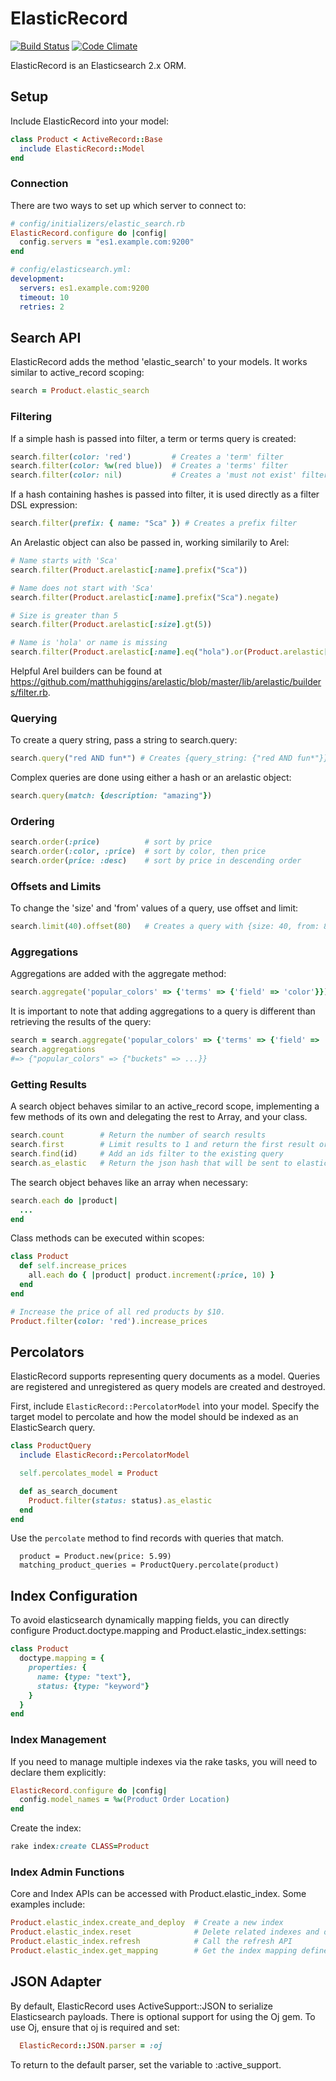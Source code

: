 # ElasticRecord #
[![Build Status](https://secure.travis-ci.org/data-axle/elastic_record.png?rvm=2.0.0)](http://travis-ci.org/data-axle/elastic_record)
[![Code Climate](https://codeclimate.com/github/data-axle/elastic_record.png)](https://codeclimate.com/github/data-axle/elastic_record)

ElasticRecord is an Elasticsearch 2.x ORM.

## Setup ##

Include ElasticRecord into your model:

```ruby
class Product < ActiveRecord::Base
  include ElasticRecord::Model
end
```

### Connection ###

There are two ways to set up which server to connect to:

```ruby
# config/initializers/elastic_search.rb
ElasticRecord.configure do |config|
  config.servers = "es1.example.com:9200"
end
```

```yaml
# config/elasticsearch.yml:
development:
  servers: es1.example.com:9200
  timeout: 10
  retries: 2
```

## Search API ##

ElasticRecord adds the method 'elastic_search' to your models. It works similar to active_record scoping:

```ruby
search = Product.elastic_search
```

### Filtering ###

If a simple hash is passed into filter, a term or terms query is created:

```ruby
search.filter(color: 'red')         # Creates a 'term' filter
search.filter(color: %w(red blue))  # Creates a 'terms' filter
search.filter(color: nil)           # Creates a 'must not exist' filter
```

If a hash containing hashes is passed into filter, it is used directly as a filter DSL expression:

```ruby
search.filter(prefix: { name: "Sca" }) # Creates a prefix filter
```

An Arelastic object can also be passed in, working similarily to Arel:

```ruby
# Name starts with 'Sca'
search.filter(Product.arelastic[:name].prefix("Sca"))

# Name does not start with 'Sca'
search.filter(Product.arelastic[:name].prefix("Sca").negate)

# Size is greater than 5
search.filter(Product.arelastic[:size].gt(5))

# Name is 'hola' or name is missing
search.filter(Product.arelastic[:name].eq("hola").or(Product.arelastic[:name].missing))
```

Helpful Arel builders can be found at https://github.com/matthuhiggins/arelastic/blob/master/lib/arelastic/builders/filter.rb.

### Querying ###

To create a query string, pass a string to search.query:

```ruby
search.query("red AND fun*") # Creates {query_string: {"red AND fun*"}}
```

Complex queries are done using either a hash or an arelastic object:

```ruby
search.query(match: {description: "amazing"})
```

### Ordering ###

```ruby
search.order(:price)          # sort by price
search.order(:color, :price)  # sort by color, then price
search.order(price: :desc)    # sort by price in descending order
```

### Offsets and Limits ###

To change the 'size' and 'from' values of a query, use offset and limit:

```ruby
search.limit(40).offset(80)   # Creates a query with {size: 40, from: 80}
```

### Aggregations ###

Aggregations are added with the aggregate method:

```ruby
search.aggregate('popular_colors' => {'terms' => {'field' => 'color'}})
```

It is important to note that adding aggregations to a query is different than retrieving the results of the query:

```ruby
search = search.aggregate('popular_colors' => {'terms' => {'field' => 'color'}})
search.aggregations
#=> {"popular_colors" => {"buckets" => ...}}
```

### Getting Results ###

A search object behaves similar to an active_record scope, implementing a few methods of its own and delegating the rest to Array, and your class.

```ruby
search.count        # Return the number of search results
search.first        # Limit results to 1 and return the first result or nil
search.find(id)     # Add an ids filter to the existing query
search.as_elastic   # Return the json hash that will be sent to elastic search.
```

The search object behaves like an array when necessary:

```ruby
search.each do |product|
  ...
end
```

Class methods can be executed within scopes:

```ruby
class Product
  def self.increase_prices
    all.each do { |product| product.increment(:price, 10) }
  end
end

# Increase the price of all red products by $10.
Product.filter(color: 'red').increase_prices
```

## Percolators ##

ElasticRecord supports representing query documents as a model.  Queries are registered and unregistered as query models are created and destroyed.

First, include `ElasticRecord::PercolatorModel` into your model.  Specify the target model to percolate and how the model should be indexed as an ElasticSearch query.

```ruby
class ProductQuery
  include ElasticRecord::PercolatorModel

  self.percolates_model = Product

  def as_search_document
    Product.filter(status: status).as_elastic
  end
end
```

Use the `percolate` method to find records with queries that match.

```
  product = Product.new(price: 5.99)
  matching_product_queries = ProductQuery.percolate(product)
```

## Index Configuration

To avoid elasticsearch dynamically mapping fields, you can directly configure Product.doctype.mapping
and Product.elastic_index.settings:

```ruby
class Product
  doctype.mapping = {
    properties: {
      name: {type: "text"},
      status: {type: "keyword"}
    }
  }
end
```

### Index Management ###

If you need to manage multiple indexes via the rake tasks, you will need to declare them explicitly:

```ruby
ElasticRecord.configure do |config|
  config.model_names = %w(Product Order Location)
end
```

Create the index:

```ruby
rake index:create CLASS=Product
```

### Index Admin Functions ###

Core and Index APIs can be accessed with Product.elastic_index. Some examples include:

```ruby
Product.elastic_index.create_and_deploy  # Create a new index
Product.elastic_index.reset              # Delete related indexes and deploy a new one
Product.elastic_index.refresh            # Call the refresh API
Product.elastic_index.get_mapping        # Get the index mapping defined by elastic search
```

## JSON Adapter ##

By default, ElasticRecord uses ActiveSupport::JSON to serialize Elasticsearch payloads. There
is optional support for using the Oj gem. To use Oj, ensure that oj is required and set:

```ruby
  ElasticRecord::JSON.parser = :oj
```

To return to the default parser, set the variable to :active_support.
